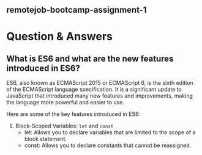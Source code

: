 ## remotejob-bootcamp-assignment-1

# Question & Answers
## What is ES6 and what are the new features introduced in ES6?
ES6, also known as ECMAScript 2015 or ECMAScript 6, is the sixth edition of the ECMAScript language specification. It is a significant update to JavaScript that introduced many new features and improvements, making the language more powerful and easier to use. 

Here are some of the key features introduced in ES6:

1. Block-Scoped Variables: `let` and `const`
    - let: Allows you to declare variables that are limited to the scope of a block statement.
    - const: Allows you to declare constants that cannot be reassigned.
